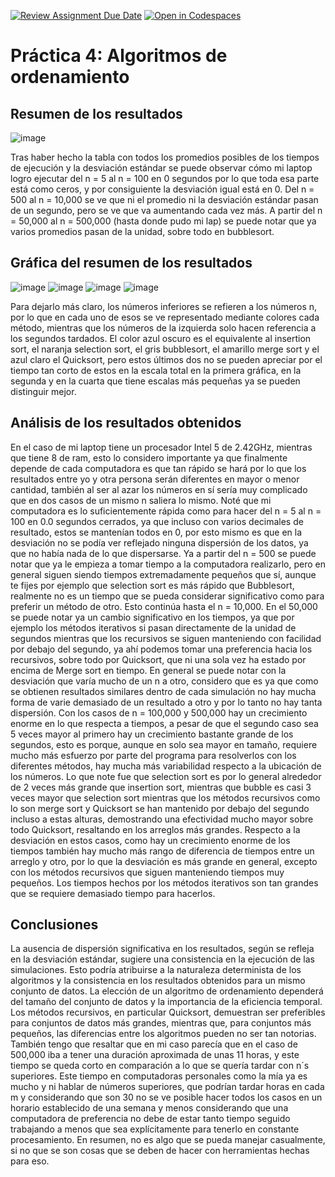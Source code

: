 [![Review Assignment Due Date](https://classroom.github.com/assets/deadline-readme-button-24ddc0f5d75046c5622901739e7c5dd533143b0c8e959d652212380cedb1ea36.svg)](https://classroom.github.com/a/ke8zCzPd)
[![Open in Codespaces](https://classroom.github.com/assets/launch-codespace-7f7980b617ed060a017424585567c406b6ee15c891e84e1186181d67ecf80aa0.svg)](https://classroom.github.com/open-in-codespaces?assignment_repo_id=13559098)
# Práctica 4: Algoritmos de ordenamiento

## Resumen de los resultados
![image](https://github.com/AGN-Teaching/practica-4-algoritmos-de-ordenamiento-AxelMedrano/assets/125591190/dac7b755-c8eb-400e-8dbe-3ba15e3d1ae9)

Tras haber hecho la tabla con todos los promedios posibles de los tiempos de ejecución y la desviación estándar se puede observar cómo mi laptop logro ejecutar del n = 5 al n = 100 en 0 segundos por lo que toda esa parte está como ceros, y por consiguiente la desviación igual está en 0.
Del n = 500 al n = 10,000 se ve que ni el promedio ni la desviación estándar pasan de un segundo, pero se ve que va aumentando cada vez más.
A partir del n = 50,000 al n = 500,000 (hasta donde pudo mi lap) se puede notar que ya varios promedios pasan de la unidad, sobre todo en bubblesort.


## Gráfica del resumen de los resultados
![image](https://github.com/AGN-Teaching/practica-4-algoritmos-de-ordenamiento-AxelMedrano/assets/125591190/044b0d29-f659-4c7f-bad9-2c13e5bb6280)
![image](https://github.com/AGN-Teaching/practica-4-algoritmos-de-ordenamiento-AxelMedrano/assets/125591190/4d13d6d5-9baa-4939-88e5-9f11c8d13320)
![image](https://github.com/AGN-Teaching/practica-4-algoritmos-de-ordenamiento-AxelMedrano/assets/125591190/bb11b54c-7614-4f29-838d-74227b5d4ee4)
![image](https://github.com/AGN-Teaching/practica-4-algoritmos-de-ordenamiento-AxelMedrano/assets/125591190/cb1a3bd4-5784-44d9-9cde-ec665ca4c1c6)


Para dejarlo más claro, los números inferiores se refieren a los números n, por lo que en cada uno de esos se ve representado mediante colores cada método, mientras que los números de la izquierda solo hacen referencia a los segundos tardados. El color azul oscuro es el equivalente al insertion sort, el naranja selection sort, el gris bubblesort, el amarillo merge sort y el azul claro el Quicksort, pero estos últimos dos no se pueden apreciar por el tiempo tan corto de estos en la escala total en la primera gráfica, en la segunda y en la cuarta que tiene escalas más pequeñas ya se pueden distinguir mejor.

## Análisis de los resultados obtenidos
En el caso de mi laptop tiene un procesador Intel 5 de 2.42GHz, mientras que tiene 8 de ram, esto lo considero importante ya que finalmente depende de cada computadora es que tan rápido se hará por lo que los resultados entre yo y otra persona serán diferentes en mayor o menor cantidad, también al ser al azar los números en sí sería muy complicado que en dos casos de un mismo n saliera lo mismo.
Noté que mi computadora es lo suficientemente rápida como para hacer del n = 5 al n = 100 en 0.0 segundos cerrados, ya que incluso con varios decimales de resultado, estos se mantenían todos en 0, por esto mismo es que en la desviación no se podía ver reflejado ninguna dispersión de los datos, ya que no había nada de lo que dispersarse.
Ya a partir del n = 500 se puede notar que ya le empieza a tomar tiempo a la computadora realizarlo, pero en general siguen siendo tiempos extremadamente pequeños que sí, aunque te fijes por ejemplo que selection sort es más rápido que Bubblesort, realmente no es un tiempo que se pueda considerar significativo como para preferir un método de otro. Esto continúa hasta el n = 10,000.
En el 50,000 se puede notar ya un cambio significativo en los tiempos, ya que por ejemplo los métodos iterativos si pasan directamente de la unidad de segundos mientras que los recursivos se siguen manteniendo con facilidad por debajo del segundo, ya ahí podemos tomar una preferencia hacia los recursivos, sobre todo por Quicksort, que ni una sola vez ha estado por encima de Merge sort en tiempo. En general se puede notar con la desviación que varía mucho de un n a otro, considero que es ya que como se obtienen resultados similares dentro de cada simulación no hay mucha forma de varie demasiado de un resultado a otro y por lo tanto no hay tanta dispersión.
Con los casos de n = 100,000 y 500,000 hay un crecimiento enorme en lo que respecta a tiempos, a pesar de que el segundo caso sea 5 veces mayor al primero hay un crecimiento bastante grande de los segundos, esto es porque, aunque en solo sea mayor en tamaño, requiere mucho más esfuerzo por parte del programa para resolverlos con los diferentes métodos, hay mucha más variabilidad respecto a la ubicación de los números. Lo que note fue que selection sort es por lo general alrededor de 2 veces más grande que insertion sort, mientras que bubble es casi 3 veces mayor que selection sort mientras que los métodos recursivos como lo son merge sort y Quicksort se han mantenido por debajo del segundo incluso a estas alturas, demostrando una efectividad mucho mayor sobre todo Quicksort, resaltando en los arreglos más grandes. Respecto a la desviación en estos casos, como hay un crecimiento enorme de los tiempos también hay mucho más rango de diferencia de tiempos entre un arreglo y otro, por lo que la desviación es más grande en general, excepto con los métodos recursivos que siguen manteniendo tiempos muy pequeños. Los tiempos hechos por los métodos iterativos son tan grandes que se requiere demasiado tiempo para hacerlos.


## Conclusiones
La ausencia de dispersión significativa en los resultados, según se refleja en la desviación estándar, sugiere una consistencia en la ejecución de las simulaciones. Esto podría atribuirse a la naturaleza determinista de los algoritmos y la consistencia en los resultados obtenidos para un mismo conjunto de datos.
La elección de un algoritmo de ordenamiento dependerá del tamaño del conjunto de datos y la importancia de la eficiencia temporal. Los métodos recursivos, en particular Quicksort, demuestran ser preferibles para conjuntos de datos más grandes, mientras que, para conjuntos más pequeños, las diferencias entre los algoritmos pueden no ser tan notorias.
También tengo que resaltar que en mi caso parecía que en el caso de 500,000 iba a tener una duración aproximada de unas 11 horas, y este tiempo se queda corto en comparación a lo que se quería tardar con n´s superiores.  Este tiempo en computadoras personales como la mía ya es mucho y ni hablar de números superiores, que podrían tardar horas en cada m y considerando que son 30 no se ve posible hacer todos los casos en un horario establecido de una semana y menos considerando que una computadora de preferencia no debe de estar tanto tiempo seguido trabajando a menos que sea explícitamente para tenerlo en constante procesamiento.
En resumen, no es algo que se pueda manejar casualmente, si no que se son cosas que se deben de hacer con herramientas hechas para eso. 
